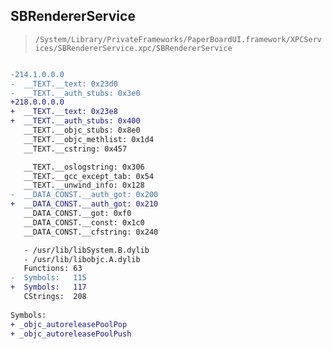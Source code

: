 ## SBRendererService

> `/System/Library/PrivateFrameworks/PaperBoardUI.framework/XPCServices/SBRendererService.xpc/SBRendererService`

```diff

-214.1.0.0.0
-  __TEXT.__text: 0x23d0
-  __TEXT.__auth_stubs: 0x3e0
+218.0.0.0.0
+  __TEXT.__text: 0x23e8
+  __TEXT.__auth_stubs: 0x400
   __TEXT.__objc_stubs: 0x8e0
   __TEXT.__objc_methlist: 0x1d4
   __TEXT.__cstring: 0x457

   __TEXT.__oslogstring: 0x306
   __TEXT.__gcc_except_tab: 0x54
   __TEXT.__unwind_info: 0x128
-  __DATA_CONST.__auth_got: 0x200
+  __DATA_CONST.__auth_got: 0x210
   __DATA_CONST.__got: 0xf0
   __DATA_CONST.__const: 0x1c0
   __DATA_CONST.__cfstring: 0x240

   - /usr/lib/libSystem.B.dylib
   - /usr/lib/libobjc.A.dylib
   Functions: 63
-  Symbols:   115
+  Symbols:   117
   CStrings:  208
 
Symbols:
+ _objc_autoreleasePoolPop
+ _objc_autoreleasePoolPush

```

